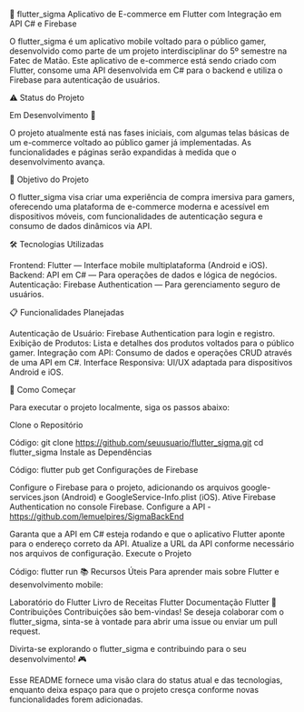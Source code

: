 🚀 flutter_sigma
Aplicativo de E-commerce em Flutter com Integração em API C# e Firebase

O flutter_sigma é um aplicativo mobile voltado para o público gamer, desenvolvido como parte de um projeto interdisciplinar do 5º semestre na Fatec de Matão. Este aplicativo de e-commerce está sendo criado com Flutter, consome uma API desenvolvida em C# para o backend e utiliza o Firebase para autenticação de usuários.

⚠️ Status do Projeto

Em Desenvolvimento 🚧

O projeto atualmente está nas fases iniciais, com algumas telas básicas de um e-commerce voltado ao público gamer já implementadas. As funcionalidades e páginas serão expandidas à medida que o desenvolvimento avança.

🎯 Objetivo do Projeto

O flutter_sigma visa criar uma experiência de compra imersiva para gamers, oferecendo uma plataforma de e-commerce moderna e acessível em dispositivos móveis, com funcionalidades de autenticação segura e consumo de dados dinâmicos via API.

🛠️ Tecnologias Utilizadas

Frontend: Flutter — Interface mobile multiplataforma (Android e iOS).
Backend: API em C# — Para operações de dados e lógica de negócios.
Autenticação: Firebase Authentication — Para gerenciamento seguro de usuários.

📋 Funcionalidades Planejadas

Autenticação de Usuário: Firebase Authentication para login e registro.
Exibição de Produtos: Lista e detalhes dos produtos voltados para o público gamer.
Integração com API: Consumo de dados e operações CRUD através de uma API em C#.
Interface Responsiva: UI/UX adaptada para dispositivos Android e iOS.

🚀 Como Começar

Para executar o projeto localmente, siga os passos abaixo:

Clone o Repositório

Código:
git clone https://github.com/seuusuario/flutter_sigma.git
cd flutter_sigma
Instale as Dependências

Código:
flutter pub get
Configurações de Firebase

Configure o Firebase para o projeto, adicionando os arquivos google-services.json (Android) e GoogleService-Info.plist (iOS).
Ative Firebase Authentication no console Firebase.
Configure a API - https://github.com/lemuelpires/SigmaBackEnd

Garanta que a API em C# esteja rodando e que o aplicativo Flutter aponte para o endereço correto da API.
Atualize a URL da API conforme necessário nos arquivos de configuração.
Execute o Projeto

Código:
flutter run
📚 Recursos Úteis
Para aprender mais sobre Flutter e desenvolvimento mobile:

Laboratório do Flutter
Livro de Receitas Flutter
Documentação Flutter
🤝 Contribuições
Contribuições são bem-vindas! Se deseja colaborar com o flutter_sigma, sinta-se à vontade para abrir uma issue ou enviar um pull request.

Divirta-se explorando o flutter_sigma e contribuindo para o seu desenvolvimento! 🎮

Esse README fornece uma visão clara do status atual e das tecnologias, enquanto deixa espaço para que o projeto cresça conforme novas funcionalidades forem adicionadas.
